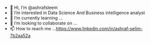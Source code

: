 - 👋 Hi, I’m @ashrafsleem
- 👀 I’m interested in Data Science And Business intelligence analyst 
- 🌱 I’m currently learning ...
- 💞️ I’m looking to collaborate on ...
- 📫 How to reach me ...https://www.linkedin.com/in/ashraf-selim-7b2aa52a

<!---
ashrafsleem/ashrafsleem is a ✨ special ✨ repository because its `README.md` (this file) appears on your GitHub profile.
You can click the Preview link to take a look at your changes.
--->
